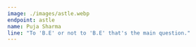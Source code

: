 ```yaml
---
image: ./images/astle.webp
endpoint: astle
name: Puja Sharma
line: "To 'B.E' or not to 'B.E' that's the main question."
---
```

